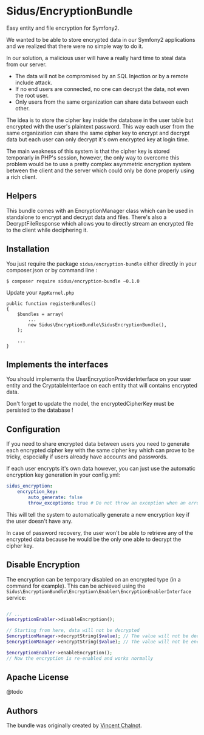 Sidus/EncryptionBundle
====================

Easy entity and file encryption for Symfony2.

We wanted to be able to store encrypted data in our Symfony2 applications and we realized that there were no simple way
to do it.

In our solution, a malicious user will have a really hard time to steal data from our server.

 - The data will not be compromised by an SQL Injection or by a remote include attack.
 - If no end users are connected, no one can decrypt the data, not even the root user.
 - Only users from the same organization can share data between each other.

The idea is to store the cipher key inside the database in the user table but encrypted with the user's plaintext
password. This way each user from the same organization can share the same cipher key to encrypt and decrypt data but
each user can only decrypt it's own encrypted key at login time.

The main weakness of this system is that the cipher key is stored temporarly in PHP's session, however,  the only way to
overcome this problem would be to use a pretty complex asymmetric encryption system between the client and the server
which could only be done properly using a rich client.

Helpers
-------
This bundle comes with an EncryptionManager class which can be used in standalone to encrypt and decrypt data and files.
There's also a DecryptFileResponse which allows you to directly stream an encrypted file to the client while deciphering
it.

Installation
------------
You just require the package `sidus/encryption-bundle` either directly in your composer.json or by command line :
```
$ composer require sidus/encryption-bundle ~0.1.0
```

Update your `AppKernel.php`
```
public function registerBundles()
{
    $bundles = array(
        ...
        new Sidus\EncryptionBundle\SidusEncryptionBundle(),
    );

    ...
}
```

Implements the interfaces
-------------------------

You should implements the UserEncryptionProviderInterface on your user entity and the CryptableInterface on each entity
that will contains encrypted data.

Don't forget to update the model, the encryptedCipherKey must be persisted to the database !

Configuration
-------------
If you need to share encrypted data between users you need to generate each encrypted cipher key with the same cipher
key which can prove to be tricky, especially if users already have accounts and passwords.

If each user encrypts it's own data however, you can just use the automatic encryption key generation in your
config.yml:
```yaml
sidus_encryption:
    encryption_key:
        auto_generate: false
        throw_exceptions: true # Do not throw an exception when an error occurred when decrypting a value
```
This will tell the system to automatically generate a new encryption key if the user doesn't have any.

In case of password recovery, the user won't be able to retrieve any of the encrypted data because he would be the only
one able to decrypt the cipher key.

Disable Encryption
------------------
The encryption can be temporary disabled on an encrypted type (in a command for example). This can be achieved using 
the `Sidus\EncryptionBundle\Encryption\Enabler\EncryptionEnablerInterface` service:
```php

// ...
$encryptionEnabler->disableEncryption();

// Starting from here, data will not be decrypted
$encryptionManager->decryptString($value); // The value will not be decrypted
$encryptionManager->encryptString($value); // The value will not be encrypted and store as is

$encryptionEnabler->enableEncryption();
// Now the encryption is re-enabled and works normally

``` 

Apache License
--------------
@todo

Authors
-------

The bundle was originally created by [Vincent Chalnot](https://github.com/VincentChalnot).
